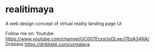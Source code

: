 # realitimaya
A web design concept of virtual reality landing page UI

Follow me on:
Youtube https://www.youtube.com/channel/UC007EcxsUoDLeeJ7EpA34NA/
Dribbble https://dribbble.com/uxmalaya